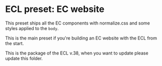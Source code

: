 # ECL preset: EC website

This preset ships all the EC components with normalize.css and some styles applied to the `body`.

This is the main preset if you're building an EC website with the ECL from the start.

This is the package of the ECL v.38, when you want to update please update this folder.